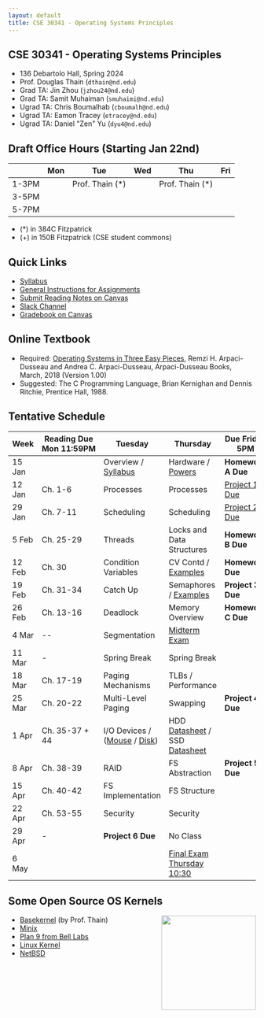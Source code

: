 ```yaml
---
layout: default
title: CSE 30341 - Operating Systems Principles
---
```


## CSE 30341 - Operating Systems Principles

- 136 Debartolo Hall, Spring 2024
- Prof. Douglas Thain (`dthain@nd.edu`)
- Grad TA: Jin Zhou (`jzhou24@nd.edu`)
- Grad TA: Samit Muhaiman (`smuhaimi@nd.edu`)
- Ugrad TA: Chris Boumalhab (`cboumalh@nd.edu`)
- Ugrad TA: Eamon Tracey (`etracey@nd.edu`)
- Ugrad TA: Daniel "Zen" Yu (`dyu4@nd.edu`)

## Draft Office Hours (Starting Jan 22nd)

|      | Mon | Tue | Wed | Thu | Fri |
|------|-----|-----|-----|-----|-----|
|1-3PM |     | Prof. Thain (\*)|     | Prof. Thain (\*) |  |
|3-5PM |     |     |     |     |     |
|5-7PM |     |     |     |     |     |

- (\*) in 384C Fitzpatrick
- (+) in 150B Fitzpatrick (CSE student commons)

## Quick Links

- [Syllabus](syllabus)
- [General Instructions for Assignments](general)
- [Submit Reading Notes on Canvas](https://canvas.nd.edu/courses/82668/assignments)
- [Slack Channel](https://nd-cse.slack.com/archives/C06D9T46UG2)
- [Gradebook on Canvas](https://canvas.nd.edu/courses/82668/gradebook)

## Online Textbook

- Required: [Operating Systems in Three Easy Pieces](https://pages.cs.wisc.edu/~remzi/OSTEP), Remzi H. Arpaci-Dusseau and Andrea C. Arpaci-Dusseau, Arpaci-Dusseau Books, March, 2018 (Version 1.00)
- Suggested: The C Programming Language, Brian Kernighan and Dennis Ritchie, Prentice Hall, 1988.

## Tentative Schedule

|Week|Reading&nbsp;Due Mon&nbsp;11:59PM |Tuesday|Thursday|Due Friday 5PM|
|-----|-----|-----|---|---|
| 15 Jan  |             | Overview / [Syllabus](syllabus) | Hardware / [Powers](powers) | **Homework A Due**
| 12 Jan  | Ch. 1-6	| Processes	| Processes | [Project 1 Due](project1)
| 29 Jan  | Ch. 7-11	| Scheduling	| Scheduling	| [Project 2 Due](project2)
| 5 Feb   | Ch. 25-29	| Threads	| Locks and Data Structures | **Homework B Due**
| 12 Feb  | Ch. 30	   | Condition Variables | CV Contd / [Examples](https://github.com/dthain/opsys-sp24/tree/main/examples) | **Homework Due**
| 19 Feb  | Ch. 31-34	| Catch Up | Semaphores / [Examples](https://github.com/dthain/opsys-sp24/tree/main/examples) | **Project 3 Due**
| 26 Feb  | Ch. 13-16	| Deadlock	| Memory Overview	| **Homework C Due**
| 4 Mar         | --	      | Segmentation | [Midterm Exam](midterm)	|
| 11 Mar        | - | Spring Break | Spring Break |
| 18 Mar        | Ch. 17-19	| Paging Mechanisms | TLBs / Performance	| 
| 25 Mar        | Ch. 20-22	| Multi-Level Paging | Swapping	| **Project 4 Due**
| 1 Apr	        | Ch. 35-37 + 44	| I/O Devices / ([Mouse](https://github.com/dthain/basekernel/blob/master/kernel/mouse.c) / [Disk](https://github.com/dthain/basekernel/blob/master/kernel/ata.c))  | HDD [Datasheet](https://www.seagate.com/www-content/datasheets/pdfs/desktop-hdd-8tbDS1770-9-1603US-en_US.pdf) / SSD [Datasheet](https://www.micron.com/-/media/client/global/documents/products/data-sheet/ssd/m550_m2_2280_ssd.pdf) | 
| 8 Apr         | Ch. 38-39	| RAID	| FS Abstraction | **Project 5 Due**
| 15 Apr        | Ch. 40-42	| FS Implementation	| FS Structure |
| 22 Apr        | Ch. 53-55	| Security | Security |
| 29 Apr        | - | **Project 6 Due** | No Class |
| 6 May	        |   |                   | [Final Exam Thursday 10:30](final) |

## Some Open Source OS Kernels

<img align="right" height="192" src="http://github.com/dthain/basekernel/raw/master/screenshot-windows.png"/>

- [Basekernel](http://github.com/dthain/basekernel) (by Prof. Thain)
- [Minix](https://www.minix3.org)
- [Plan 9 from Bell Labs](https://9p.io/plan9/)
- [Linux Kernel](https://www.kernel.org)
- [NetBSD](https://www.netbsd.org)

